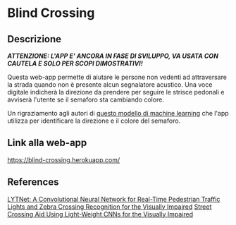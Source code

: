 # Blind Crossing

## Descrizione
***ATTENZIONE: L'APP E' ANCORA IN FASE DI SVILUPPO, VA USATA CON CAUTELA E SOLO PER SCOPI DIMOSTRATIVI!***

Questa web-app permette di aiutare le persone non vedenti ad attraversare la strada quando non è presente alcun segnalatore acustico. Una voce digitale indicherà la direzione da prendere per seguire le strisce pedonali e avviserà l'utente se il semaforo sta cambiando colore.

Un rigraziamento agli autori di [questo modello di machine learning](https://github.com/samuelyu2002/ImVisible) che l'app utilizza per identificare la direzione e il colore del semaforo.

## Link alla web-app
https://blind-crossing.herokuapp.com/

## References
[LYTNet: A Convolutional Neural Network for Real-Time Pedestrian Traffic Lights and Zebra Crossing Recognition for the Visually Impaired](https://arxiv.org/abs/1907.09706)
[Street Crossing Aid Using Light-Weight CNNs for the Visually Impaired](https://arxiv.org/abs/1909.09598)

